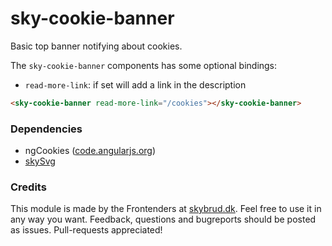 # sky-cookie-banner
Basic top banner notifying about cookies.

The `sky-cookie-banner` components has some optional bindings:
- `read-more-link`: if set will add a link in the description

```html
<sky-cookie-banner read-more-link="/cookies"></sky-cookie-banner>
```

### Dependencies
- ngCookies ([code.angularjs.org](https://code.angularjs.org/))
- [skySvg](https://github.com/skybrud/sky-svg)


### Credits
This module is made by the Frontenders at [skybrud.dk](http://www.skybrud.dk/). Feel free to use it in any way you want. Feedback, questions and bugreports should be posted as issues. Pull-requests appreciated!
